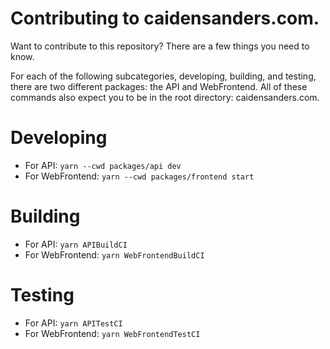 # Contributing to caidensanders.com.

Want to contribute to this repository? There are a few things you need to know.  

For each of the following subcategories, developing, building, and testing, there are two different packages: the API and WebFrontend. All of these commands also expect you to be in the root directory: caidensanders.com.

# Developing

* For API: ```yarn --cwd packages/api dev```
* For WebFrontend: ```yarn --cwd packages/frontend start```

# Building

* For API: ```yarn APIBuildCI```
* For WebFrontend: ```yarn WebFrontendBuildCI```

# Testing

* For API: ```yarn APITestCI```
* For WebFrontend: ```yarn WebFrontendTestCI```
